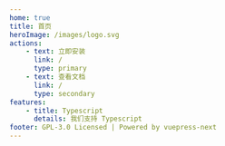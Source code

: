 ```yaml
---
home: true
title: 首页
heroImage: /images/logo.svg
actions:
    - text: 立即安装
      link: /
      type: primary
    - text: 查看文档
      link: /
      type: secondary
features:
    - title: Typescript
      details: 我们支持 Typescript
footer: GPL-3.0 Licensed | Powered by vuepress-next
---
```


